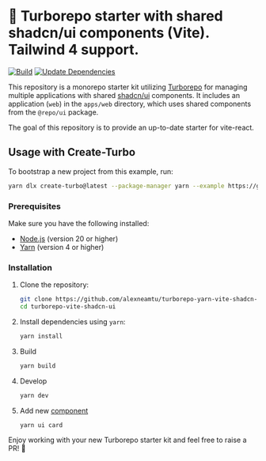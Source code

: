 # 🚀 Turborepo starter with shared shadcn/ui components (Vite). Tailwind 4 support.

[![Build](https://github.com/alexneamtu/turborepo-yarn-vite-shadcn-ui/actions/workflows/build.yml/badge.svg)](https://github.com/alexneamtu/turborepo-yarn-vite-shadcn-ui/actions/workflows/build.yml)
[![Update Dependencies](https://github.com/alexneamtu/turborepo-yarn-vite-shadcn-ui/actions/workflows/update-dependencies.yml/badge.svg)](https://github.com/alexneamtu/turborepo-yarn-vite-shadcn-ui/actions/workflows/update-dependencies.yml)

This repository is a monorepo starter kit utilizing [Turborepo](https://turbo.build/repo) for managing multiple
applications with shared [shadcn/ui](https://github.com/shadcn-ui/ui) components. It includes an application (`web`)
in the `apps/web` directory, which uses shared components from the `@repo/ui` package.

The goal of this repository is to provide an up-to-date starter for vite-react.

## Usage with Create-Turbo

To bootstrap a new project from this example, run:

```bash
yarn dlx create-turbo@latest --package-manager yarn --example https://github.com/alexneamtu/turborepo-yarn-vite-shadcn-ui
```

### Prerequisites

Make sure you have the following installed:

- [Node.js](https://nodejs.org/en/download/) (version 20 or higher)
- [Yarn](https://yarnpkg.com/getting-started/install) (version 4 or higher)

### Installation

1. Clone the repository:

   ```bash
   git clone https://github.com/alexneamtu/turborepo-yarn-vite-shadcn-ui.git
   cd turborepo-vite-shadcn-ui
   ```

2. Install dependencies using `yarn`:

   ```bash
   yarn install
   ```

3. Build

   ```bash
   yarn build
   ```

4. Develop

   ```bash
   yarn dev
   ```

5. Add new [component](https://ui.shadcn.com/docs/components/tabs)

   ```bash
   yarn ui card
   ```
Enjoy working with your new Turborepo starter kit and feel free to raise a PR! 🎉

